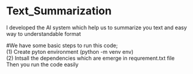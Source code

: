 # Text_Summarization
I developed the AI system which help us to summarize you text and easy way to understandable format  

#We have some basic steps to run this code;<br>
(1) Create pyton environment (python -m venv env)<br>
(2) Intsall the dependencies which are emerge in requrement.txt file<br>
Then you run the code easily
